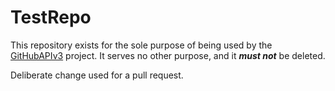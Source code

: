# TestRepo

This repository exists for the sole purpose of being used by the [GitHubAPIv3](https://github.com/aplteam/githubapiv3) project. 
It serves no other purpose, and it **_must not_** be deleted.

Deliberate change used for a pull request.
